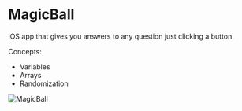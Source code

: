 # MagicBall
iOS app that gives you answers to any question just clicking a button.

Concepts:

* Variables
* Arrays
* Randomization
 
 ![MagicBall](https://user-images.githubusercontent.com/99278919/165436640-26fb132c-5380-49cd-8c8f-91264f51c8e6.gif)
